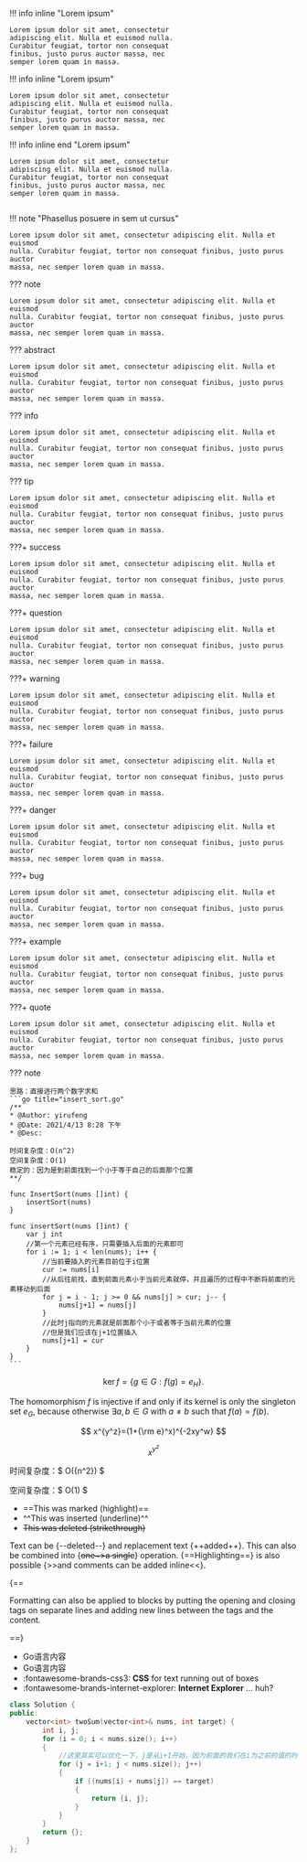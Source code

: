 
!!! info inline "Lorem ipsum"

    Lorem ipsum dolor sit amet, consectetur
    adipiscing elit. Nulla et euismod nulla.
    Curabitur feugiat, tortor non consequat
    finibus, justo purus auctor massa, nec
    semper lorem quam in massa.

!!! info inline "Lorem ipsum"

    Lorem ipsum dolor sit amet, consectetur
    adipiscing elit. Nulla et euismod nulla.
    Curabitur feugiat, tortor non consequat
    finibus, justo purus auctor massa, nec
    semper lorem quam in massa.

!!! info inline end "Lorem ipsum"

    Lorem ipsum dolor sit amet, consectetur
    adipiscing elit. Nulla et euismod nulla.
    Curabitur feugiat, tortor non consequat
    finibus, justo purus auctor massa, nec
    semper lorem quam in massa.


```go

```

!!! note "Phasellus posuere in sem ut cursus"

    Lorem ipsum dolor sit amet, consectetur adipiscing elit. Nulla et euismod
    nulla. Curabitur feugiat, tortor non consequat finibus, justo purus auctor
    massa, nec semper lorem quam in massa.

??? note

    Lorem ipsum dolor sit amet, consectetur adipiscing elit. Nulla et euismod
    nulla. Curabitur feugiat, tortor non consequat finibus, justo purus auctor
    massa, nec semper lorem quam in massa.

??? abstract

    Lorem ipsum dolor sit amet, consectetur adipiscing elit. Nulla et euismod
    nulla. Curabitur feugiat, tortor non consequat finibus, justo purus auctor
    massa, nec semper lorem quam in massa.


??? info

    Lorem ipsum dolor sit amet, consectetur adipiscing elit. Nulla et euismod
    nulla. Curabitur feugiat, tortor non consequat finibus, justo purus auctor
    massa, nec semper lorem quam in massa.

??? tip

    Lorem ipsum dolor sit amet, consectetur adipiscing elit. Nulla et euismod
    nulla. Curabitur feugiat, tortor non consequat finibus, justo purus auctor
    massa, nec semper lorem quam in massa.


???+ success

    Lorem ipsum dolor sit amet, consectetur adipiscing elit. Nulla et euismod
    nulla. Curabitur feugiat, tortor non consequat finibus, justo purus auctor
    massa, nec semper lorem quam in massa.

???+ question

    Lorem ipsum dolor sit amet, consectetur adipiscing elit. Nulla et euismod
    nulla. Curabitur feugiat, tortor non consequat finibus, justo purus auctor
    massa, nec semper lorem quam in massa.

???+ warning

    Lorem ipsum dolor sit amet, consectetur adipiscing elit. Nulla et euismod
    nulla. Curabitur feugiat, tortor non consequat finibus, justo purus auctor
    massa, nec semper lorem quam in massa.

???+ failure

    Lorem ipsum dolor sit amet, consectetur adipiscing elit. Nulla et euismod
    nulla. Curabitur feugiat, tortor non consequat finibus, justo purus auctor
    massa, nec semper lorem quam in massa.

???+ danger

    Lorem ipsum dolor sit amet, consectetur adipiscing elit. Nulla et euismod
    nulla. Curabitur feugiat, tortor non consequat finibus, justo purus auctor
    massa, nec semper lorem quam in massa.

???+ bug

    Lorem ipsum dolor sit amet, consectetur adipiscing elit. Nulla et euismod
    nulla. Curabitur feugiat, tortor non consequat finibus, justo purus auctor
    massa, nec semper lorem quam in massa.

???+ example

    Lorem ipsum dolor sit amet, consectetur adipiscing elit. Nulla et euismod
    nulla. Curabitur feugiat, tortor non consequat finibus, justo purus auctor
    massa, nec semper lorem quam in massa.

???+ quote

    Lorem ipsum dolor sit amet, consectetur adipiscing elit. Nulla et euismod
    nulla. Curabitur feugiat, tortor non consequat finibus, justo purus auctor
    massa, nec semper lorem quam in massa.

??? note

    思路：直接进行两个数字求和
    ```go title="insert_sort.go"
    /**
    * @Author: yirufeng
    * @Date: 2021/4/13 8:28 下午
    * @Desc:

    时间复杂度：O(n^2)
    空间复杂度：O(1)
    稳定的：因为是到前面找到一个小于等于自己的后面那个位置
    **/

    func InsertSort(nums []int) {
        insertSort(nums)
    }

    func insertSort(nums []int) {
        var j int
        //第一个元素已经有序，只需要插入后面的元素即可
        for i := 1; i < len(nums); i++ {
            //当前要插入的元素目前位于i位置
            cur := nums[i]
            //从后往前找，直到前面元素小于当前元素就停，并且遍历的过程中不断将前面的元素移动到后面
            for j = i - 1; j >= 0 && nums[j] > cur; j-- {
                nums[j+1] = nums[j]
            }
            //此时j指向的元素就是前面那个小于或者等于当前元素的位置
            //但是我们应该在j+1位置插入
            nums[j+1] = cur
        }
    }
    ```

$$
\operatorname{ker} f=\{g\in G:f(g)=e_{H}\}{\mbox{.}}
$$

The homomorphism $f$ is injective if and only if its kernel is only the
singleton set $e_G$, because otherwise $\exists a,b\in G$ with $a\neq b$ such
that $f(a)=f(b)$.


$$ x^{y^z}=(1+{\rm e}^x)^{-2xy^w} $$

$$ x^{y^z} $$

时间复杂度：$ O({n^2}) $

空间复杂度：$ O(1) $

- ==This was marked (highlight)==
- ^^This was inserted (underline)^^
- ~~This was deleted (strikethrough)~~

Text can be {--deleted--} and replacement text {++added++}. This can also be
combined into {~~one~>a single~~} operation. {==Highlighting==} is also
possible {>>and comments can be added inline<<}.

{==

Formatting can also be applied to blocks by putting the opening and closing
tags on separate lines and adding new lines between the tags and the content.

==}

<div class="grid cards" markdown>

- Go语言内容
- Go语言内容
- :fontawesome-brands-css3: __CSS__ for text running out of boxes
- :fontawesome-brands-internet-explorer: __Internet Explorer__ ... huh?

</div>



```cpp title="two_sum.cpp" linenums="2" hl_lines="7"
class Solution {
public:
    vector<int> twoSum(vector<int>& nums, int target) {
        int i, j;
        for (i = 0; i < nums.size(); i++)
        {
            //这里其实可以优化一下，j是从i+1开始，因为前面的我们在i为之前的值的时候就已经判断过了
            for (j = i+1; j < nums.size(); j++)
            {
                if ((nums[i] + nums[j]) == target) 
                {
                    return {i, j};
                }
            }
        }
        return {};
    }
};
```